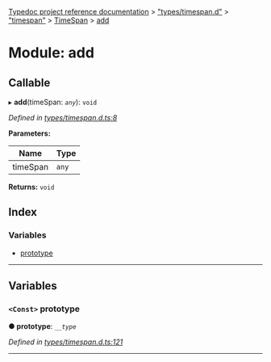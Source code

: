 [Typedoc project reference documentation](../README.md) > ["types/timespan.d"](../modules/_types_timespan_d_.md) > ["timespan"](../modules/_types_timespan_d_._timespan_.md) > [TimeSpan](../classes/_types_timespan_d_._timespan_.timespan.md) > [add](../modules/_types_timespan_d_._timespan_.timespan.add.md)

# Module: add

## Callable
▸ **add**(timeSpan: *`any`*): `void`

*Defined in [types/timespan.d.ts:8](https://github.com/DocuWare/REST-Sample-TS/blob/22cf36b/src/types/timespan.d.ts#L8)*

**Parameters:**

| Name | Type |
| ------ | ------ |
| timeSpan | `any` |

**Returns:** `void`

## Index

### Variables

* [prototype](_types_timespan_d_._timespan_.timespan.add.md#prototype)

---

## Variables

<a id="prototype"></a>

### `<Const>` prototype

**● prototype**: *`__type`*

*Defined in [types/timespan.d.ts:121](https://github.com/DocuWare/REST-Sample-TS/blob/22cf36b/src/types/timespan.d.ts#L121)*

___

